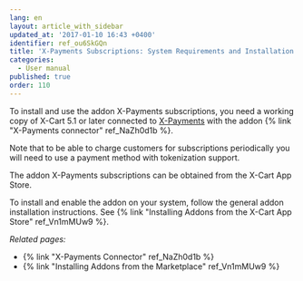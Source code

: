 ```yaml
---
lang: en
layout: article_with_sidebar
updated_at: '2017-01-10 16:43 +0400'
identifier: ref_ou6SkGQn
title: 'X-Payments Subscriptions: System Requirements and Installation'
categories:
  - User manual
published: true
order: 110
---
```

To install and use the addon X-Payments subscriptions, you need a working copy of X-Cart 5.1 or later connected to [X-Payments](https://www.x-payments.com/help/Main_Page) with the addon {% link "X-Payments connector" ref_NaZh0d1b %}.

Note that to be able to charge customers for subscriptions periodically you will need to use a payment method with tokenization support. 

The addon X-Payments subscriptions can be obtained from the X-Cart App Store.

To install and enable the addon on your system, follow the general addon installation instructions. See {% link "Installing Addons from the X-Cart App Store" ref_Vn1mMUw9 %}.

_Related pages:_

*   {% link "X-Payments Connector" ref_NaZh0d1b %} 
*   {% link "Installing Addons from the Marketplace" ref_Vn1mMUw9 %}
